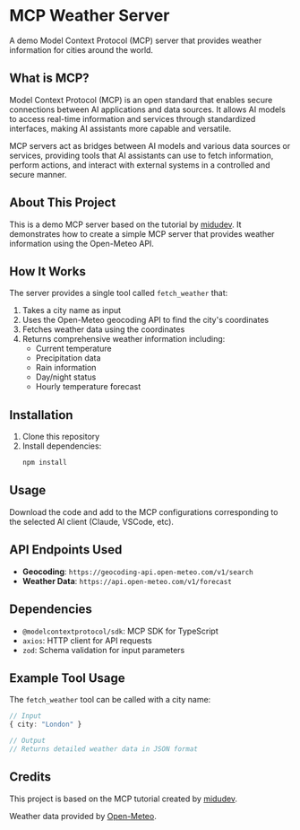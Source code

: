 # MCP Weather Server

A demo Model Context Protocol (MCP) server that provides weather information for cities around the world.

## What is MCP?

Model Context Protocol (MCP) is an open standard that enables secure connections between AI applications and data sources. It allows AI models to access real-time information and services through standardized interfaces, making AI assistants more capable and versatile.

MCP servers act as bridges between AI models and various data sources or services, providing tools that AI assistants can use to fetch information, perform actions, and interact with external systems in a controlled and secure manner.

## About This Project

This is a demo MCP server based on the tutorial by [midudev](https://www.youtube.com/watch?v=wnHczxwukYY). It demonstrates how to create a simple MCP server that provides weather information using the Open-Meteo API.

## How It Works

The server provides a single tool called `fetch_weather` that:

1. Takes a city name as input
2. Uses the Open-Meteo geocoding API to find the city's coordinates
3. Fetches weather data using the coordinates
4. Returns comprehensive weather information including:
   - Current temperature
   - Precipitation data
   - Rain information
   - Day/night status
   - Hourly temperature forecast

## Installation

1. Clone this repository
2. Install dependencies:
   ```bash
   npm install
   ```

## Usage

Download the code and add to the MCP configurations corresponding to the selected AI client (Claude, VSCode, etc).

## API Endpoints Used

- **Geocoding**: `https://geocoding-api.open-meteo.com/v1/search`
- **Weather Data**: `https://api.open-meteo.com/v1/forecast`

## Dependencies

- `@modelcontextprotocol/sdk`: MCP SDK for TypeScript
- `axios`: HTTP client for API requests
- `zod`: Schema validation for input parameters

## Example Tool Usage

The `fetch_weather` tool can be called with a city name:

```typescript
// Input
{ city: "London" }

// Output
// Returns detailed weather data in JSON format
```

## Credits

This project is based on the MCP tutorial created by [midudev](https://www.youtube.com/watch?v=wnHczxwukYY).

Weather data provided by [Open-Meteo](https://open-meteo.com/).
